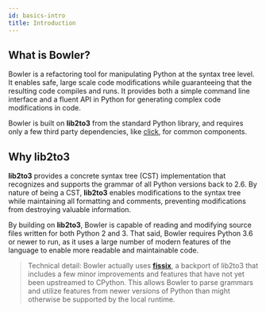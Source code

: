 ```yaml
---
id: basics-intro
title: Introduction
---
```


## What is Bowler?

Bowler is a refactoring tool for manipulating Python at the syntax tree level. It
enables safe, large scale code modifications while guaranteeing that the resulting code
compiles and runs. It provides both a simple command line interface and a fluent API in
Python for generating complex code modifications in code.

Bowler is built on **lib2to3** from the standard Python library, and requires only a few
third party dependencies, like [click][], for common components.


## Why lib2to3

**lib2to3** provides a concrete syntax tree (CST) implementation that recognizes and
supports the grammar of all Python versions back to 2.6.  By nature of being a CST,
**lib2to3** enables modifications to the syntax tree while maintaining all formatting and
comments, preventing modifications from destroying valuable information.

By building on **lib2to3**, Bowler is capable of reading and modifying source files
written for both Python 2 and 3.  That said, Bowler requires Python 3.6 or newer to run,
as it uses a large number of modern features of the language to enable more readable
and maintainable code.

> Technical detail: Bowler actually uses **[fissix][]**, a backport of lib2to3 that
> includes a few minor improvements and features that have not yet been upstreamed
> to CPython.  This allows Bowler to parse grammars and utilize features from newer
> versions of Python than might otherwise be supported by the local runtime.


[click]: http://click.pocoo.org/
[fissix]: https://github.com/jreese/fissix
